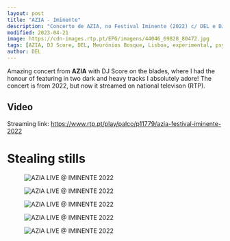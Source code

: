 ```yaml
---
layout: post
title: "AZIA - Iminente"
description: "Concerto de AZIA, no Festival Iminente (2022) c/ DEL e DJ Score"
modified: 2023-04-21
image: https://cdn-images.rtp.pt/EPG/imagens/44046_69828_80472.jpg
tags: [AZIA, DJ Score, DEL, Meurónios Bosque, Lisboa, experimental, psychedelic rap, LIVE]
author: DEL
---
```



Amazing concert from **AZIA** with DJ Score on the blades, where I had the honour of featuring in two dark and heavy tracks I absolutely adore! The concert is from 2022, but now it streamed on national televison (RTP).

## Video

Streaming link: https://www.rtp.pt/play/palco/p11779/azia-festival-iminente-2022


# Stealing stills

<figure>
	<img src="/images/live/AZIA-IMINENTE-0.png" alt="AZIA LIVE @ IMINENTE 2022">
</figure>

<figure>
	<img src="/images/live/AZIA-IMINENTE-1.png" alt="AZIA LIVE @ IMINENTE 2022">
</figure>

<figure>
	<img src="/images/live/AZIA-IMINENTE-2.png" alt="AZIA LIVE @ IMINENTE 2022">
</figure>

<figure>
	<img src="/images/live/AZIA-IMINENTE-3.png" alt="AZIA LIVE @ IMINENTE 2022">
</figure>

<figure>
	<img src="/images/live/AZIA-IMINENTE-4.png" alt="AZIA LIVE @ IMINENTE 2022">
</figure>
